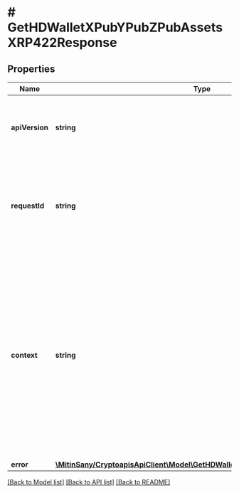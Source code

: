 # # GetHDWalletXPubYPubZPubAssetsXRP422Response

## Properties

Name | Type | Description | Notes
------------ | ------------- | ------------- | -------------
**apiVersion** | **string** | Specifies the version of the API that incorporates this endpoint. |
**requestId** | **string** | Defines the ID of the request. The &#x60;requestId&#x60; is generated by Crypto APIs and it&#39;s unique for every request. |
**context** | **string** | In batch situations the user can use the context to correlate responses with requests. This property is present regardless of whether the response was successful or returned as an error. &#x60;context&#x60; is specified by the user. | [optional]
**error** | [**\MitinSany/CryptoapisApiClient\Model\GetHDWalletXPubYPubZPubAssetsXRPE422**](GetHDWalletXPubYPubZPubAssetsXRPE422.md) |  |

[[Back to Model list]](../../README.md#models) [[Back to API list]](../../README.md#endpoints) [[Back to README]](../../README.md)

